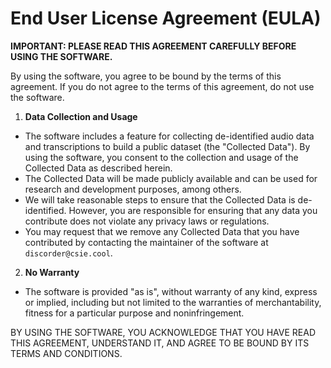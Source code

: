 # End User License Agreement (EULA)

**IMPORTANT: PLEASE READ THIS AGREEMENT CAREFULLY BEFORE USING THE SOFTWARE.**

By using the software, you agree to be bound by the terms of this agreement. If you do not agree to the terms of this agreement, do not use the software.

1. **Data Collection and Usage**

-   The software includes a feature for collecting de-identified audio data and transcriptions to build a public dataset (the "Collected Data"). By using the software, you consent to the collection and usage of the Collected Data as described herein.
-   The Collected Data will be made publicly available and can be used for research and development purposes, among others.
-   We will take reasonable steps to ensure that the Collected Data is de-identified. However, you are responsible for ensuring that any data you contribute does not violate any privacy laws or regulations.
-   You may request that we remove any Collected Data that you have contributed by contacting the maintainer of the software at `discorder@csie.cool`.

2. **No Warranty**

-   The software is provided "as is", without warranty of any kind, express or implied, including but not limited to the warranties of merchantability, fitness for a particular purpose and noninfringement.

BY USING THE SOFTWARE, YOU ACKNOWLEDGE THAT YOU HAVE READ THIS AGREEMENT, UNDERSTAND IT, AND AGREE TO BE BOUND BY ITS TERMS AND CONDITIONS.
